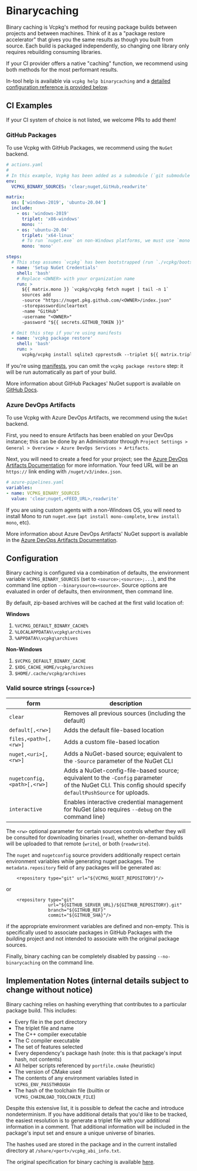 # Binarycaching

Binary caching is Vcpkg's method for reusing package builds between projects and between machines. Think of it as a "package restore accelerator" that gives you the same results as though you built from source. Each build is packaged independently, so changing one library only requires rebuilding consuming libraries.

If your CI provider offers a native "caching" function, we recommend using both methods for the most performant results.

In-tool help is available via `vcpkg help binarycaching` and a [detailed configuration reference is provided below](#Configuration).

## CI Examples

If your CI system of choice is not listed, we welcome PRs to add them!

### GitHub Packages

To use Vcpkg with GitHub Packages, we recommend using the `NuGet` backend.

```yaml
# actions.yaml
#
# In this example, Vcpkg has been added as a submodule (`git submodule add https://github.com/Microsoft/vcpkg`).
env:
  VCPKG_BINARY_SOURCES: 'clear;nuget,GitHub,readwrite'

matrix:
  os: ['windows-2019', 'ubuntu-20.04']
  include:
    - os: 'windows-2019'
      triplet: 'x86-windows'
      mono: ''
    - os: 'ubuntu-20.04'
      triplet: 'x64-linux'
      # To run `nuget.exe` on non-Windows platforms, we must use `mono`.
      mono: 'mono'

steps:
  # This step assumes `vcpkg` has been bootstrapped (run `./vcpkg/bootstrap-vcpkg`)
  - name: 'Setup NuGet Credentials'
    shell: 'bash'
    # Replace <OWNER> with your organization name
    run: >
      ${{ matrix.mono }} `vcpkg/vcpkg fetch nuget | tail -n 1`
      sources add
      -source "https://nuget.pkg.github.com/<OWNER>/index.json"
      -storepasswordincleartext
      -name "GitHub"
      -username "<OWNER>"
      -password "${{ secrets.GITHUB_TOKEN }}"

  # Omit this step if you're using manifests
  - name: 'vcpkg package restore'
    shell: 'bash'
    run: >
      vcpkg/vcpkg install sqlite3 cpprestsdk --triplet ${{ matrix.triplet }}
```

If you're using [manifests](../specifications/manifests.md), you can omit the `vcpkg package restore` step: it will be run automatically as part of your build.

More information about GitHub Packages' NuGet support is available on [GitHub Docs][github-nuget].

[github-nuget]: https://docs.github.com/en/packages/using-github-packages-with-your-projects-ecosystem/configuring-dotnet-cli-for-use-with-github-packages

### Azure DevOps Artifacts

To use Vcpkg with Azure DevOps Artifacts, we recommend using the `NuGet` backend.

First, you need to ensure Artifacts has been enabled on your DevOps instance; this can be done by an Administrator through `Project Settings > General > Overview > Azure DevOps Services > Artifacts`.

Next, you will need to create a feed for your project; see the [Azure DevOps Artifacts Documentation][devops-nuget] for more information. Your feed URL will be an `https://` link ending with `/nuget/v3/index.json`.

```yaml
# azure-pipelines.yaml
variables:
- name: VCPKG_BINARY_SOURCES
  value: 'clear;nuget,<FEED_URL>,readwrite'
```

If you are using custom agents with a non-Windows OS, you will need to install Mono to run `nuget.exe` (`apt install mono-complete`, `brew install mono`, etc).

More information about Azure DevOps Artifacts' NuGet support is available in the [Azure DevOps Artifacts Documentation][devops-nuget].

[devops-nuget]: https://docs.microsoft.com/en-us/azure/devops/artifacts/get-started-nuget?view=azure-devops

## Configuration

Binary caching is configured via a combination of defaults, the environment variable `VCPKG_BINARY_SOURCES` (set to `<source>;<source>;...`), and the command line option `--binarysource=<source>`. Source options are evaluated in order of defaults, then environment, then command line.

By default, zip-based archives will be cached at the first valid location of:

**Windows**
1. `%VCPKG_DEFAULT_BINARY_CACHE%`
2. `%LOCALAPPDATA%\vcpkg\archives`
3. `%APPDATA%\vcpkg\archives`

**Non-Windows**
1. `$VCPKG_DEFAULT_BINARY_CACHE`
2. `$XDG_CACHE_HOME/vcpkg/archives`
3. `$HOME/.cache/vcpkg/archives`

### Valid source strings (`<source>`)

| form                        | description
|-----------------------------|---------------
| `clear`                     | Removes all previous sources (including the default)
| `default[,<rw>]`            | Adds the default file-based location
| `files,<path>[,<rw>]`       | Adds a custom file-based location
| `nuget,<uri>[,<rw>]`        | Adds a NuGet-based source; equivalent to the `-Source` parameter of the NuGet CLI
| `nugetconfig,<path>[,<rw>]` | Adds a NuGet-config-file-based source; equivalent to the `-Config` parameter <br>of the NuGet CLI. This config should specify `defaultPushSource` for uploads.
| `interactive`               | Enables interactive credential management for NuGet (also requires `--debug` on the command line)

The `<rw>` optional parameter for certain sources controls whether they will be consulted for
downloading binaries (`read`), whether on-demand builds will be uploaded to that remote (`write`), or both (`readwrite`).

The `nuget` and `nugetconfig` source providers additionally respect certain environment variables while generating nuget packages. The `metadata.repository` field of any packages will be generated as:
```
    <repository type="git" url="${VCPKG_NUGET_REPOSITORY}"/>
```
or
```
    <repository type="git"
                url="${GITHUB_SERVER_URL}/${GITHUB_REPOSITORY}.git"
                branch="${GITHUB_REF}"
                commit="${GITHUB_SHA}"/>
```
if the appropriate environment variables are defined and non-empty. This is specifically used to associate packages in GitHub Packages with the _building_ project and not intended to associate with the original package sources.

Finally, binary caching can be completely disabled by passing `--no-binarycaching` on the command line.

## Implementation Notes (internal details subject to change without notice)

Binary caching relies on hashing everything that contributes to a particular package build. This includes:

- Every file in the port directory
- The triplet file and name
- The C++ compiler executable
- The C compiler executable
- The set of features selected
- Every dependency's package hash (note: this is that package's input hash, not contents)
- All helper scripts referenced by `portfile.cmake` (heuristic)
- The version of CMake used
- The contents of any environment variables listed in `VCPKG_ENV_PASSTHROUGH`
- The hash of the toolchain file (builtin or `VCPKG_CHAINLOAD_TOOLCHAIN_FILE`)

Despite this extensive list, it is possible to defeat the cache and introduce nondeterminism. If you have additional details that you'd like to be tracked, the easiest resolution is to generate a triplet file with your additional information in a comment. That additional information will be included in the package's input set and ensure a unique universe of binaries.

The hashes used are stored in the package and in the current installed directory at `/share/<port>/vcpkg_abi_info.txt`.

The original specification for binary caching is available [here](../specifications/binarycaching.md).
